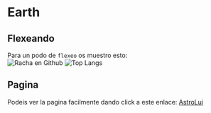 # Earth 
## Flexeando
Para un podo de `flexeo` os muestro esto:    
![Racha en Github](https://streak-stats.demolab.com/?user=AstroLui&theme=transparent&hide_border=true&border_radius=10&stroke=333333)
![Top Langs](https://github-readme-stats.vercel.app/api/top-langs/?username=AstroLui&layout=compact&theme=transparent&hide_border=true)

## Pagina
Podeis ver la pagina facilmente dando click a este enlace: [AstroLui](https://astrolui.github.io/Earth/)